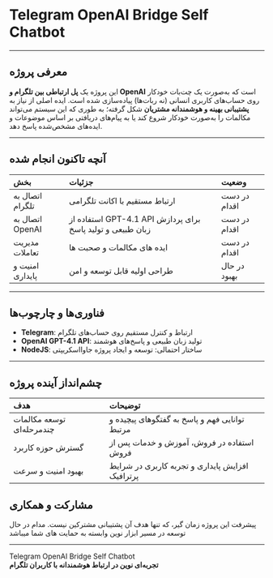# Telegram OpenAI Bridge Self Chatbot

---

## معرفی پروژه

این پروژه یک **پل ارتباطی بین تلگرام و OpenAI** است که به‌صورت یک چت‌بات خودکار روی حساب‌های کاربری انسانی (نه ربات‌ها) پیاده‌سازی شده است. ایده اصلی از نیاز به **پشتیبانی بهینه و هوشمندانه مشتریان** شکل گرفته؛ به طوری که این سیستم می‌تواند مکالمات را به‌صورت خودکار شروع کند یا به پیام‌های دریافتی بر اساس موضوعات و ایده‌های مشخص‌شده پاسخ دهد.

---

## آنچه تاکنون انجام شده

| بخش | جزئیات | وضعیت |
|:----|:--------|:------|
| اتصال به تلگرام | ارتباط مستقیم با اکانت تلگرامی | در دست اقدام |
| اتصال به OpenAI | استفاده از GPT-4.1 API برای پردازش زبان طبیعی و تولید پاسخ | در دست اقدام |
| مدیریت تعاملات | ایده های مکالمات و صحبت ها| در دست اقدام |
| امنیت و پایداری | طراحی اولیه قابل توسعه و امن | در حال بهبود |

---

## فناوری‌ها و چارچوب‌ها

- **Telegram**: ارتباط و کنترل مستقیم روی حساب‌های تلگرام  
- **OpenAI GPT-4.1 API**: تولید زبان طبیعی و پاسخ‌های هوشمند  
- **NodeJS**: ساختار احتمالی: توسعه و ایجاد پروژه جاوااسکریپتی

---

## چشم‌انداز آینده پروژه

| هدف | توضیحات |
|:------|:---------|
| توسعه مکالمات چندمرحله‌ای | توانایی فهم و پاسخ به گفتگوهای پیچیده و مرتبط |
| گسترش حوزه کاربرد | استفاده در فروش، آموزش و خدمات پس از فروش |
| بهبود امنیت و سرعت | افزایش پایداری و تجربه کاربری در شرایط پرترافیک |

## مشارکت و همکاری

پیشرفت این پروژه زمان گیر، که تنها هدف آن پشتیبانی مشترکین نیست. مدام در حال توسعه در مسیر ابزار نوین وابسته به حمایت های شما میباشد

---

Telegram OpenAI Bridge Self Chatbot  
**تجربه‌ای نوین در ارتباط هوشمندانه با کاربران تلگرام**
